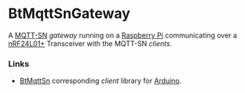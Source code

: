# BtMqttSnGateway

A [MQTT-SN][MQTT-SN]  *gateway* running on a [Raspberry Pi][RasPi] communicating over a [nRF24L01+][nRF24] Transceiver with the MQTT-SN *clients*.

 ### Links
 - [BtMqttSn][BtMqttSn] corresponding *client* library for [Arduino][Arduino].

[Arduino]: http://arduino.cc "Arduino"
[MQTT-SN]: http://mqtt.org/new/wp-content/uploads/2009/06/MQTT-SN_spec_v1.2.pdf "MQTT-SN"
[nRF24]: http://www.nordicsemi.com/eng/Products/2.4GHz-RF/nRF24L01P "nRF24L01+"
[RasPi]: http://www.raspberrypi.org/ "Raspberry Pi"
[BtMqttSn]: https://github.com/bittailor/BtMqttSn "BtMqttSn"
